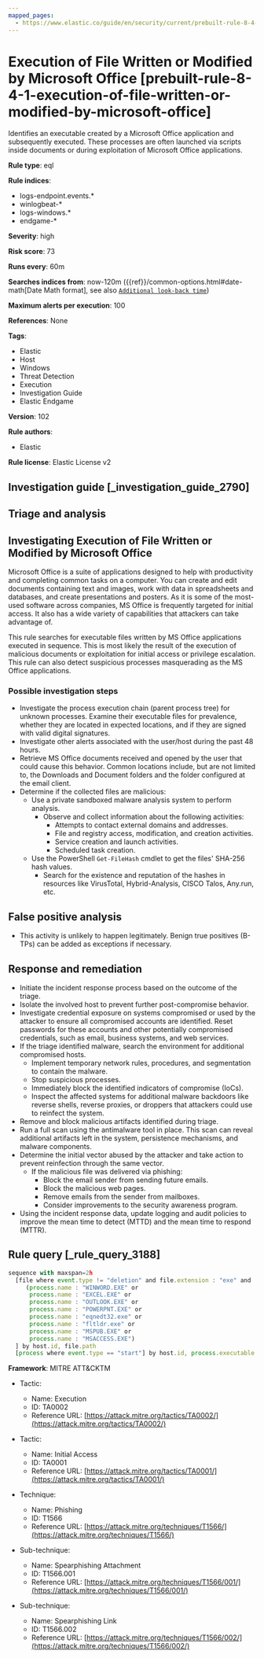 ```yaml
---
mapped_pages:
  - https://www.elastic.co/guide/en/security/current/prebuilt-rule-8-4-1-execution-of-file-written-or-modified-by-microsoft-office.html
---
```


# Execution of File Written or Modified by Microsoft Office [prebuilt-rule-8-4-1-execution-of-file-written-or-modified-by-microsoft-office]

Identifies an executable created by a Microsoft Office application and subsequently executed. These processes are often launched via scripts inside documents or during exploitation of Microsoft Office applications.

**Rule type**: eql

**Rule indices**:

* logs-endpoint.events.*
* winlogbeat-*
* logs-windows.*
* endgame-*

**Severity**: high

**Risk score**: 73

**Runs every**: 60m

**Searches indices from**: now-120m ({{ref}}/common-options.html#date-math[Date Math format], see also [`Additional look-back time`](docs-content://solutions/security/detect-and-alert/create-detection-rule.md#rule-schedule))

**Maximum alerts per execution**: 100

**References**: None

**Tags**:

* Elastic
* Host
* Windows
* Threat Detection
* Execution
* Investigation Guide
* Elastic Endgame

**Version**: 102

**Rule authors**:

* Elastic

**Rule license**: Elastic License v2

## Investigation guide [_investigation_guide_2790]

## Triage and analysis

## Investigating Execution of File Written or Modified by Microsoft Office

Microsoft Office is a suite of applications designed to help with productivity and completing common tasks on a computer.
You can create and edit documents containing text and images, work with data in spreadsheets and databases, and create
presentations and posters. As it is some of the most-used software across companies, MS Office is frequently
targeted for initial access. It also has a wide variety of capabilities that attackers can take advantage of.

This rule searches for executable files written by MS Office applications executed in sequence. This is most likely the result
of the execution of malicious documents or exploitation for initial access or privilege escalation. This rule can also detect
suspicious processes masquerading as the MS Office applications.

### Possible investigation steps

- Investigate the process execution chain (parent process tree) for unknown processes. Examine their executable files
for prevalence, whether they are located in expected locations, and if they are signed with valid digital signatures.
- Investigate other alerts associated with the user/host during the past 48 hours.
- Retrieve MS Office documents received and opened by the user that could cause this behavior. Common locations include,
but are not limited to, the Downloads and Document folders and the folder configured at the email client.
- Determine if the collected files are malicious:
  - Use a private sandboxed malware analysis system to perform analysis.
    - Observe and collect information about the following activities:
      - Attempts to contact external domains and addresses.
      - File and registry access, modification, and creation activities.
      - Service creation and launch activities.
      - Scheduled task creation.
  - Use the PowerShell `Get-FileHash` cmdlet to get the files' SHA-256 hash values.
    - Search for the existence and reputation of the hashes in resources like VirusTotal, Hybrid-Analysis, CISCO Talos, Any.run, etc.

## False positive analysis

- This activity is unlikely to happen legitimately. Benign true positives (B-TPs) can be added as exceptions if necessary.

## Response and remediation

- Initiate the incident response process based on the outcome of the triage.
- Isolate the involved host to prevent further post-compromise behavior.
- Investigate credential exposure on systems compromised or used by the attacker to ensure all compromised accounts are
identified. Reset passwords for these accounts and other potentially compromised credentials, such as email, business
systems, and web services.
- If the triage identified malware, search the environment for additional compromised hosts.
  - Implement temporary network rules, procedures, and segmentation to contain the malware.
  - Stop suspicious processes.
  - Immediately block the identified indicators of compromise (IoCs).
  - Inspect the affected systems for additional malware backdoors like reverse shells, reverse proxies, or droppers that
  attackers could use to reinfect the system.
- Remove and block malicious artifacts identified during triage.
- Run a full scan using the antimalware tool in place. This scan can reveal additional artifacts left in the system,
persistence mechanisms, and malware components.
- Determine the initial vector abused by the attacker and take action to prevent reinfection through the same vector.
  - If the malicious file was delivered via phishing:
    - Block the email sender from sending future emails.
    - Block the malicious web pages.
    - Remove emails from the sender from mailboxes.
    - Consider improvements to the security awareness program.
- Using the incident response data, update logging and audit policies to improve the mean time to detect (MTTD) and the
mean time to respond (MTTR).

## Rule query [_rule_query_3188]

```js
sequence with maxspan=2h
  [file where event.type != "deletion" and file.extension : "exe" and
     (process.name : "WINWORD.EXE" or
      process.name : "EXCEL.EXE" or
      process.name : "OUTLOOK.EXE" or
      process.name : "POWERPNT.EXE" or
      process.name : "eqnedt32.exe" or
      process.name : "fltldr.exe" or
      process.name : "MSPUB.EXE" or
      process.name : "MSACCESS.EXE")
  ] by host.id, file.path
  [process where event.type == "start"] by host.id, process.executable
```

**Framework**: MITRE ATT&CKTM

* Tactic:

    * Name: Execution
    * ID: TA0002
    * Reference URL: [https://attack.mitre.org/tactics/TA0002/](https://attack.mitre.org/tactics/TA0002/)

* Tactic:

    * Name: Initial Access
    * ID: TA0001
    * Reference URL: [https://attack.mitre.org/tactics/TA0001/](https://attack.mitre.org/tactics/TA0001/)

* Technique:

    * Name: Phishing
    * ID: T1566
    * Reference URL: [https://attack.mitre.org/techniques/T1566/](https://attack.mitre.org/techniques/T1566/)

* Sub-technique:

    * Name: Spearphishing Attachment
    * ID: T1566.001
    * Reference URL: [https://attack.mitre.org/techniques/T1566/001/](https://attack.mitre.org/techniques/T1566/001/)

* Sub-technique:

    * Name: Spearphishing Link
    * ID: T1566.002
    * Reference URL: [https://attack.mitre.org/techniques/T1566/002/](https://attack.mitre.org/techniques/T1566/002/)



